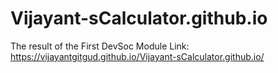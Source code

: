 # Vijayant-sCalculator.github.io
The result of the First DevSoc Module
Link: https://vijayantgitgud.github.io/Vijayant-sCalculator.github.io/
